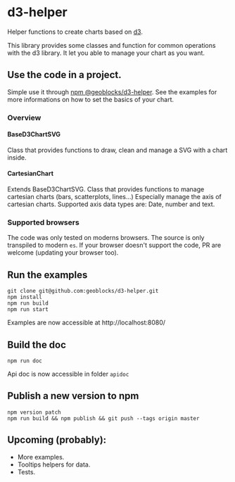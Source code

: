 # d3-helper

Helper functions to create charts based on [d3](https://github.com/d3/d3).

This library provides some classes and function for common operations with the d3 library.
It let you able to manage your chart as you want.

## Use the code in a project.

Simple use it through [npm @geoblocks/d3-helper](https://www.npmjs.com/package/@geoblocks/d3-helper).
See the examples for more informations on how to set the basics of your chart.

### Overview

#### BaseD3ChartSVG

Class that provides functions to draw, clean and manage a SVG with a chart inside.

#### CartesianChart

Extends BaseD3ChartSVG.
Class that provides functions to manage cartesian charts (bars, scatterplots, lines...)
Especially manage the axis of cartesian charts.
Supported axis data types are: Date, number and text.

### Supported browsers

The code was only tested on moderns browsers. The source is only transpiled to modern `es`.
If your browser doesn't support the code, PR are welcome (updating your browser too).

## Run the examples

```
git clone git@github.com:geoblocks/d3-helper.git
npm install
npm run build
npm run start
```

Examples are now accessible at http://localhost:8080/

## Build the doc

`npm run doc`

Api doc is now accessible in folder `apidoc`

## Publish a new version to npm
```
npm version patch
npm run build && npm publish && git push --tags origin master
```

## Upcoming (probably):

* More examples.
* Tooltips helpers for data.
* Tests.
